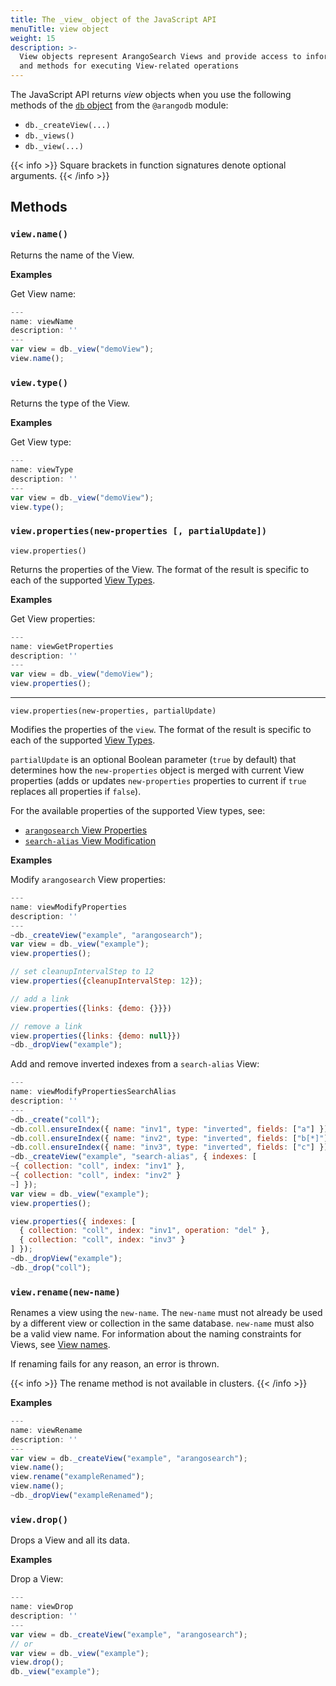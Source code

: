 ```yaml
---
title: The _view_ object of the JavaScript API
menuTitle: view object
weight: 15
description: >-
  View objects represent ArangoSearch Views and provide access to information
  and methods for executing View-related operations
---
```

The JavaScript API returns _view_ objects when you use the following methods
of the [`db` object](db-object.md) from the `@arangodb` module:

- `db._createView(...)` 
- `db._views()` 
- `db._view(...)`

{{< info >}}
Square brackets in function signatures denote optional arguments.
{{< /info >}}

## Methods

### `view.name()`

Returns the name of the View.

**Examples**

Get View name:

```js
---
name: viewName
description: ''
---
var view = db._view("demoView");
view.name();
```

### `view.type()`

Returns the type of the View.

**Examples**

Get View type:

```js
---
name: viewType
description: ''
---
var view = db._view("demoView");
view.type();
```

### `view.properties(new-properties [, partialUpdate])`

`view.properties()`

Returns the properties of the View. The format of the result is specific to
each of the supported [View Types](../../../concepts/data-structure/views.md).

**Examples**

Get View properties:

```js
---
name: viewGetProperties
description: ''
---
var view = db._view("demoView");
view.properties();
```

---

`view.properties(new-properties, partialUpdate)`

Modifies the properties of the `view`. The format of the result is specific to
each of the supported [View Types](../../../concepts/data-structure/views.md).

`partialUpdate` is an optional Boolean parameter (`true` by default) that
determines how the `new-properties` object is merged with current View properties
(adds or updates `new-properties` properties to current if `true` replaces all
properties if `false`).

For the available properties of the supported View types, see:
- [`arangosearch` View Properties](../../../index-and-search/arangosearch/arangosearch-views-reference.md#view-properties)
- [`search-alias` View Modification](../../../index-and-search/arangosearch/search-alias-views-reference.md#view-modification)

**Examples**

Modify `arangosearch` View properties:

```js
---
name: viewModifyProperties
description: ''
---
~db._createView("example", "arangosearch");
var view = db._view("example");
view.properties();

// set cleanupIntervalStep to 12
view.properties({cleanupIntervalStep: 12});

// add a link
view.properties({links: {demo: {}}})

// remove a link
view.properties({links: {demo: null}})
~db._dropView("example");
```

Add and remove inverted indexes from a `search-alias` View:

```js
---
name: viewModifyPropertiesSearchAlias
description: ''
---
~db._create("coll");
~db.coll.ensureIndex({ name: "inv1", type: "inverted", fields: ["a"] });
~db.coll.ensureIndex({ name: "inv2", type: "inverted", fields: ["b[*]"] });
~db.coll.ensureIndex({ name: "inv3", type: "inverted", fields: ["c"] });
~db._createView("example", "search-alias", { indexes: [
~{ collection: "coll", index: "inv1" },
~{ collection: "coll", index: "inv2" }
~] });
var view = db._view("example");
view.properties();

view.properties({ indexes: [
  { collection: "coll", index: "inv1", operation: "del" },
  { collection: "coll", index: "inv3" }
] });
~db._dropView("example");
~db._drop("coll");
```

### `view.rename(new-name)`

Renames a view using the `new-name`. The `new-name` must not already be used by
a different view or collection in the same database. `new-name` must also be a
valid view name. For information about the naming constraints for Views, see
[View names](../../../concepts/data-structure/views.md#view-names).

If renaming fails for any reason, an error is thrown.

{{< info >}}
The rename method is not available in clusters.
{{< /info >}}

**Examples**

```js
---
name: viewRename
description: ''
---
var view = db._createView("example", "arangosearch");
view.name();
view.rename("exampleRenamed");
view.name();
~db._dropView("exampleRenamed");
```

### `view.drop()`

Drops a View and all its data.

**Examples**

Drop a View:

```js
---
name: viewDrop
description: ''
---
var view = db._createView("example", "arangosearch");
// or
var view = db._view("example");
view.drop();
db._view("example");
```
